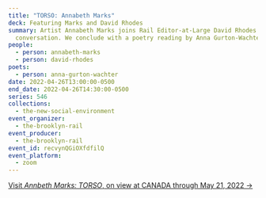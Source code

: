 ```yaml
---
title: "TORSO: Annabeth Marks"
deck: Featuring Marks and David Rhodes
summary: Artist Annabeth Marks joins Rail Editor-at-Large David Rhodes for a
  conversation. We conclude with a poetry reading by Anna Gurton-Wachter.
people:
  - person: annabeth-marks
  - person: david-rhodes
poets:
  - person: anna-gurton-wachter
date: 2022-04-26T13:00:00-0500
end_date: 2022-04-26T14:30:00-0500
series: 546
collections:
  - the-new-social-environment
event_organizer:
  - the-brooklyn-rail
event_producer:
  - the-brooklyn-rail
event_id: recvynQGiOXfdfilQ
event_platform:
  - zoom
---
```

[Visit *Annbeth Marks: TORSO*, on view at CANADA through May 21, 2022 →](https://www.canadanewyork.com/exhibitions/2022/torso/)
